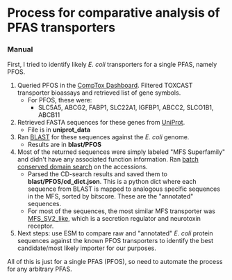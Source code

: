 # Process for comparative analysis of PFAS transporters

### Manual 
First, I tried to identify likely *E. coli* transporters for a single PFAS, namely PFOS.

1. Queried PFOS in the [CompTox Dashboard](https://comptox.epa.gov/dashboard/chemical/invitrodb/DTXSID3031864). Filtered TOXCAST transporter bioassays and retrieved list of gene symbols.
    - For PFOS, these were:
        - SLC5A5, ABCG2, FABP1, SLC22A1, IGFBP1, ABCC2, SLCO1B1, ABCB11
2. Retrieved FASTA sequences for these genes from [UniProt](https://www.uniprot.org/).
    - File is in **uniprot_data**
3. Ran [BLAST](https://blast.ncbi.nlm.nih.gov/Blast.cgi) for these sequences against the *E. coli* genome.
    - Results are in **blast/PFOS**
4. Most of the returned sequences were simply labeled "MFS Superfamily" and didn't have any associated function information. Ran [batch conserved domain search](https://www.ncbi.nlm.nih.gov/Structure/bwrpsb/bwrpsb.cgi) on the accessions.
    - Parsed the CD-search results and saved them to **blast/PFOS/cd_dict.json**. This is a python dict where each sequence from BLAST is mapped to analogous specific sequences in the MFS, sorted by bitscore. These are the "annotated" sequences.
    - For most of the sequences, the most similar MFS transporter was [MFS_SV2_like](https://www.uniprot.org/uniprotkb/Q7L1I2/entry), which is a secretion regulator and neurotoxin receptor. 
5. Next steps: use ESM to compare raw and "annotated" *E. coli* protein sequences against the known PFOS transporters to identify the best candidate/most likely importer for our purposes.

All of this is just for a single PFAS (PFOS), so need to automate the process for any arbitrary PFAS.

